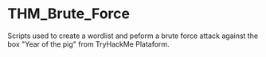 # THM_Brute_Force

Scripts used to create a wordlist and peform a brute force attack against the box "Year of the pig" from TryHackMe Plataform.
